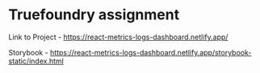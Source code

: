 # Truefoundry assignment

Link to Project - https://react-metrics-logs-dashboard.netlify.app/

Storybook - https://react-metrics-logs-dashboard.netlify.app/storybook-static/index.html


